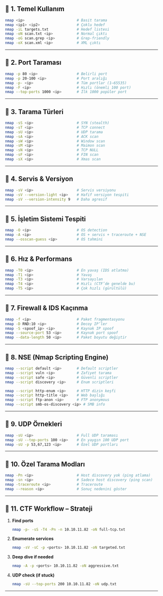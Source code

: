 ## 🔹 1. Temel Kullanım

```bash
nmap <ip>                        # Basit tarama
nmap <ip1> <ip2>                 # Çoklu hedef
nmap -iL targets.txt             # Hedef listesi
nmap -oN scan.txt <ip>           # Normal çıktı
nmap -oG scan.grep <ip>          # Grep-friendly
nmap -oX scan.xml <ip>           # XML çıktı
```

---

## 🔹 2. Port Taraması

```bash
nmap -p 80 <ip>                  # Belirli port
nmap -p 20-100 <ip>              # Port aralığı
nmap -p- <ip>                    # Tüm portlar (1–65535)
nmap -F <ip>                     # Hızlı (önemli 100 port)
nmap --top-ports 1000 <ip>       # İlk 1000 popüler port
```

---

## 🔹 3. Tarama Türleri

```bash
nmap -sS <ip>                    # SYN (stealth)
nmap -sT <ip>                    # TCP connect
nmap -sU <ip>                    # UDP tarama
nmap -sA <ip>                    # ACK scan
nmap -sW <ip>                    # Window scan
nmap -sM <ip>                    # Maimon scan
nmap -sN <ip>                    # TCP NULL
nmap -sF <ip>                    # FIN scan
nmap -sX <ip>                    # Xmas scan
```

---

## 🔹 4. Servis & Versiyon

```bash
nmap -sV <ip>                    # Servis versiyonu
nmap -sV --version-light <ip>    # Hafif versiyon tespiti
nmap -sV --version-intensity 9   # Daha agresif
```

---

## 🔹 5. İşletim Sistemi Tespiti

```bash
nmap -O <ip>                     # OS detection
nmap -A <ip>                     # OS + servis + traceroute + NSE
nmap --osscan-guess <ip>         # OS tahmini
```

---

## 🔹 6. Hız & Performans

```bash
nmap -T0 <ip>                    # En yavaş (IDS atlatma)
nmap -T1 <ip>                    # Yavaş
nmap -T3 <ip>                    # Varsayılan
nmap -T4 <ip>                    # Hızlı (CTF’de genelde bu)
nmap -T5 <ip>                    # Çok hızlı (gürültülü)
```

---

## 🔹 7. Firewall & IDS Kaçınma

```bash
nmap -f <ip>                     # Paket fragmentasyonu
nmap -D RND:10 <ip>              # Decoy IP’ler
nmap -S <spoof_ip> <ip>          # Kaynak IP spoof
nmap --source-port 53 <ip>       # Kaynak port spoof
nmap --data-length 50 <ip>       # Paket boyutu değiştir
```

---

## 🔹 8. NSE (Nmap Scripting Engine)

```bash
nmap --script default <ip>       # Default scriptler
nmap --script vuln <ip>          # Zafiyet tarama
nmap --script safe <ip>          # Güvenli scriptler
nmap --script discovery <ip>     # Enum scriptleri

nmap --script http-enum <ip>     # HTTP dizin keşfi
nmap --script http-title <ip>    # Web başlığı
nmap --script ftp-anon <ip>      # FTP anonymous
nmap --script smb-os-discovery <ip> # SMB info
```

---

## 🔹 9. UDP Örnekleri

```bash
nmap -sU <ip>                    # Full UDP taraması
nmap -sU --top-ports 100 <ip>    # En yaygın 100 UDP port
nmap -sU -p 53,67,123 <ip>       # Özel UDP portları
```

---

## 🔹 10. Özel Tarama Modları

```bash
nmap -Pn <ip>                    # Host discovery yok (ping atlama)
nmap -sn <ip>                    # Sadece host discovery (ping scan)
nmap -traceroute <ip>            # Traceroute
nmap --reason <ip>               # Sonuç nedenini göster
```

---

## 🔹 11. CTF Workflow – Strateji

1. **Find ports**
    
    ```bash
    nmap -p- -sS -T4 -Pn -n 10.10.11.82 -oN full-tcp.txt
    ```
    
2. **Enumerate services**
    
    ```bash
    nmap -sV -sC -p <ports> 10.10.11.82 -oN targeted.txt
    ```
    
3. **Deep dive if needed**
    
    ```bash
    nmap -A -p <ports> 10.10.11.82 -oN aggressive.txt
    ```
    
4. **UDP check (if stuck)**
    
    ```bash
    nmap -sU --top-ports 200 10.10.11.82 -oN udp.txt
    ```
    

---